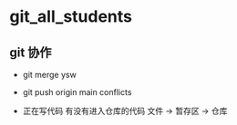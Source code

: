 # git_all_students
git 协作
- 
- git merge ysw
- git push origin main
    conflicts

- 正在写代码
    有没有进入仓库的代码
    文件 -> 暂存区 -> 仓库

